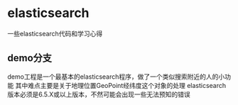 # elasticsearch
一些elasticsearch代码和学习心得

## demo分支
demo工程是一个最基本的elasticsearch程序，做了一个类似搜索附近的人的小功能
其中难点主要是关于地理位置GeoPoint经纬度这个对象的处理
elasticsearch版本必须是6.5.X或以上版本，不然可能会出现一些无法预知的错误

